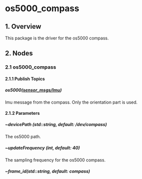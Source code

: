 # os5000_compass
## 1. Overview
This package is the driver for the os5000 compass.
## 2. Nodes
### 2.1 os5000_compass
#### 2.1.1 Publish Topics
#####     os5000([sensor_msgs/Imu](http://docs.ros.org/api/sensor_msgs/html/msg/Imu.html))
Imu message from the compass. Only the orientation part is used.
#### 2.1.2 Parameters
##### ~devicePath (std::string, default: /dev/compass)
The os5000 path.
##### ~updateFrequency (int, default: 40)
The sampling frequency for the os5000 compass.
##### ~frame_id(std::string, default: compass)
